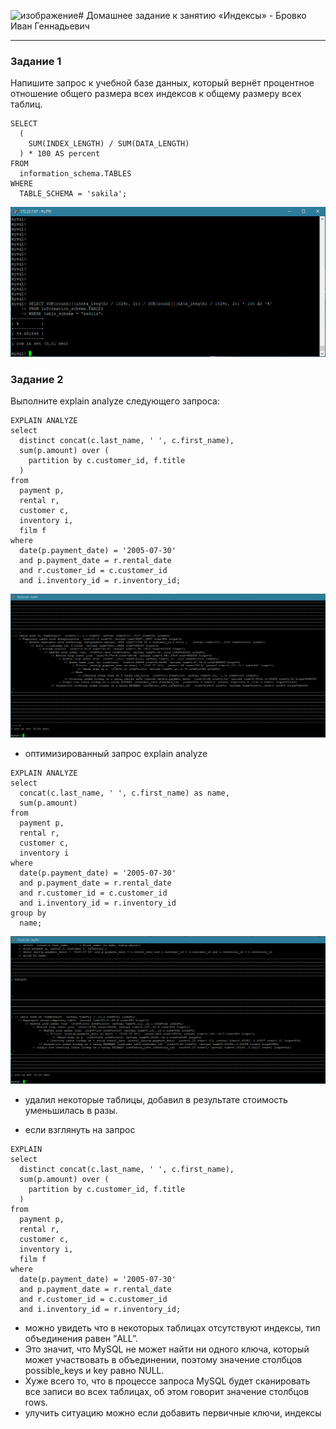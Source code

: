 ![изображение](https://github.com/ibrovko78/sdb-homeworks/assets/136568012/4bd0953f-c04f-4d89-bd2a-910f4392ccb8)# Домашнее задание к занятию «Индексы» - Бровко Иван Геннадьевич

---

### Задание 1

Напишите запрос к учебной базе данных, который вернёт процентное отношение общего размера всех индексов к общему размеру всех таблиц.
```
SELECT 
  (
    SUM(INDEX_LENGTH) / SUM(DATA_LENGTH)
  ) * 100 AS percent 
FROM 
  information_schema.TABLES 
WHERE 
  TABLE_SCHEMA = 'sakila';
```
![скрин](img/hw-12-05/1.png)

### Задание 2

Выполните explain analyze следующего запроса:
```
EXPLAIN ANALYZE 
select 
  distinct concat(c.last_name, ' ', c.first_name), 
  sum(p.amount) over (
    partition by c.customer_id, f.title
  ) 
from 
  payment p, 
  rental r, 
  customer c, 
  inventory i, 
  film f 
where 
  date(p.payment_date) = '2005-07-30' 
  and p.payment_date = r.rental_date 
  and r.customer_id = c.customer_id 
  and i.inventory_id = r.inventory_id;
```
![скрин](img/hw-12-05/2.png)


* оптимизированный запрос explain analyze
```
EXPLAIN ANALYZE 
select 
  concat(c.last_name, ' ', c.first_name) as name, 
  sum(p.amount) 
from 
  payment p, 
  rental r, 
  customer c, 
  inventory i 
where 
  date(p.payment_date) = '2005-07-30' 
  and p.payment_date = r.rental_date 
  and r.customer_id = c.customer_id 
  and i.inventory_id = r.inventory_id 
group by 
  name;
```
![скрин](img/hw-12-05/2-1.png)

* удалил некоторые таблицы, добавил в результате стоимость уменьшилась в разы.


* если взглянуть на запрос

```
EXPLAIN 
select 
  distinct concat(c.last_name, ' ', c.first_name), 
  sum(p.amount) over (
    partition by c.customer_id, f.title
  ) 
from 
  payment p, 
  rental r, 
  customer c, 
  inventory i, 
  film f 
where 
  date(p.payment_date) = '2005-07-30' 
  and p.payment_date = r.rental_date 
  and r.customer_id = c.customer_id 
  and i.inventory_id = r.inventory_id;
```

* можно увидеть что в некоторых таблицах отсутствуют индексы, тип объединения равен ”ALL”.
* Это значит, что MySQL не может найти ни одного ключа, который может участвовать в объединении, поэтому значение столбцов possible_keys и key равно NULL.
* Хуже всего то, что в процессе запроса MySQL будет сканировать все записи во всех таблицах, об этом говорит значение столбцов rows.
* улучить ситуацию можно если добавить первичные ключи, индексы
